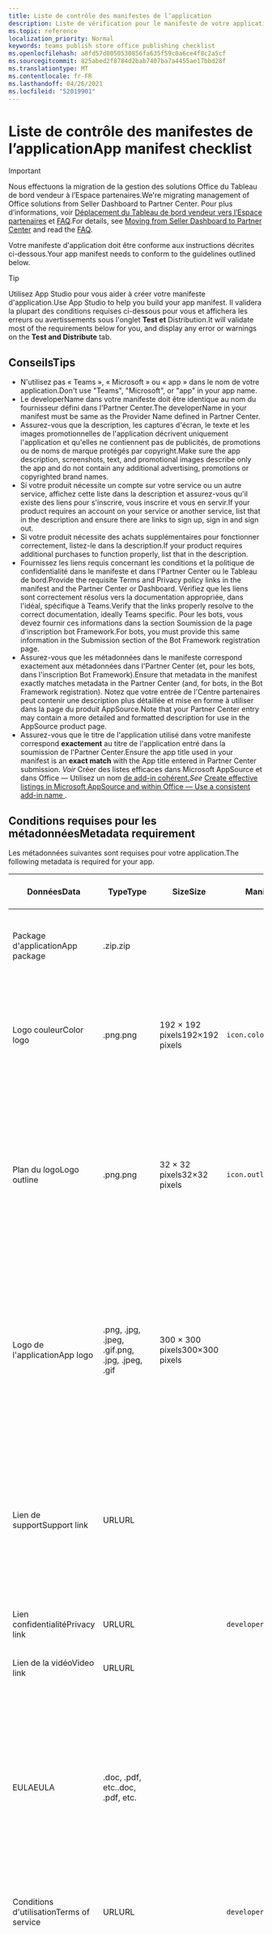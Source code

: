 ```yaml
---
title: Liste de contrôle des manifestes de l’application
description: Liste de vérification pour le manifeste de votre application pour la publication de votre application Microsoft Teams dans AppSource
ms.topic: reference
localization_priority: Normal
keywords: teams publish store office publishing checklist
ms.openlocfilehash: a8fd57d8050530856fa635f59c0a6ce4f8c2a5cf
ms.sourcegitcommit: 825abed2f8784d2bab7407ba7a4455ae17bbd28f
ms.translationtype: MT
ms.contentlocale: fr-FR
ms.lasthandoff: 04/26/2021
ms.locfileid: "52019901"
---
```

# <a name="app-manifest-checklist"></a><span data-ttu-id="3883f-104">Liste de contrôle des manifestes de l’application</span><span class="sxs-lookup"><span data-stu-id="3883f-104">App manifest checklist</span></span>

>[!IMPORTANT]
><span data-ttu-id="3883f-105">Nous effectuons la migration de la gestion des solutions Office du Tableau de bord vendeur à l’Espace partenaires.</span><span class="sxs-lookup"><span data-stu-id="3883f-105">We're migrating management of Office solutions from Seller Dashboard to Partner Center.</span></span> <span data-ttu-id="3883f-106">Pour plus d’informations, voir [Déplacement du Tableau de bord vendeur vers l’Espace partenaires](https://developer.microsoft.com/office/blogs/moving-management-of-solutions-from-seller-dashboard-to-partner-center/) et [FAQ](https://docs.microsoft.com/office/dev/store/partner-center-faq).</span><span class="sxs-lookup"><span data-stu-id="3883f-106">For details, see [Moving from Seller Dashboard to Partner Center](https://developer.microsoft.com/office/blogs/moving-management-of-solutions-from-seller-dashboard-to-partner-center/) and read the [FAQ](https://docs.microsoft.com/office/dev/store/partner-center-faq).</span></span>

<span data-ttu-id="3883f-107">Votre manifeste d'application doit être conforme aux instructions décrites ci-dessous.</span><span class="sxs-lookup"><span data-stu-id="3883f-107">Your app manifest needs to conform to the guidelines outlined below.</span></span>

>[!Tip]
> <span data-ttu-id="3883f-108">Utilisez App Studio pour vous aider à créer votre manifeste d'application.</span><span class="sxs-lookup"><span data-stu-id="3883f-108">Use App Studio to help you build your app manifest.</span></span> <span data-ttu-id="3883f-109">Il validera la plupart des conditions requises ci-dessous pour vous et affichera les erreurs ou avertissements sous l'onglet **Test et** Distribution.</span><span class="sxs-lookup"><span data-stu-id="3883f-109">It will validate most of the requirements below for you, and display any error or warnings on the **Test and Distribute** tab.</span></span>

## <a name="tips"></a><span data-ttu-id="3883f-110">Conseils</span><span class="sxs-lookup"><span data-stu-id="3883f-110">Tips</span></span>

* <span data-ttu-id="3883f-111">N'utilisez pas « Teams », « Microsoft » ou « app » dans le nom de votre application.</span><span class="sxs-lookup"><span data-stu-id="3883f-111">Don't use "Teams", "Microsoft", or "app" in your app name.</span></span>
* <span data-ttu-id="3883f-112">Le developerName dans votre manifeste doit être identique au nom du fournisseur défini dans l'Partner Center.</span><span class="sxs-lookup"><span data-stu-id="3883f-112">The developerName in your manifest must be same as the Provider Name defined in Partner Center.</span></span>
* <span data-ttu-id="3883f-113">Assurez-vous que la description, les captures d'écran, le texte et les images promotionnelles de l'application décrivent uniquement l'application et qu'elles ne contiennent pas de publicités, de promotions ou de noms de marque protégés par copyright.</span><span class="sxs-lookup"><span data-stu-id="3883f-113">Make sure the app description, screenshots, text, and promotional images describe only the app and do not contain any additional advertising, promotions or copyrighted brand names.</span></span>
* <span data-ttu-id="3883f-114">Si votre produit nécessite un compte sur votre service ou un autre service, affichez cette liste dans la description et assurez-vous qu'il existe des liens pour s'inscrire, vous inscrire et vous en servir.</span><span class="sxs-lookup"><span data-stu-id="3883f-114">If your product requires an account on your service or another service, list that in the description and ensure there are links to sign up, sign in and sign out.</span></span>
* <span data-ttu-id="3883f-115">Si votre produit nécessite des achats supplémentaires pour fonctionner correctement, listez-le dans la description.</span><span class="sxs-lookup"><span data-stu-id="3883f-115">If your product requires additional purchases to function properly, list that in the description.</span></span>
* <span data-ttu-id="3883f-116">Fournissez les liens requis concernant les conditions et la politique de confidentialité dans le manifeste et dans l'Partner Center ou le Tableau de bord.</span><span class="sxs-lookup"><span data-stu-id="3883f-116">Provide the requisite Terms and Privacy policy links in the manifest and the Partner Center or Dashboard.</span></span> <span data-ttu-id="3883f-117">Vérifiez que les liens sont correctement résolus vers la documentation appropriée, dans l'idéal, spécifique à Teams.</span><span class="sxs-lookup"><span data-stu-id="3883f-117">Verify that the links properly resolve to the correct documentation, ideally Teams specific.</span></span> <span data-ttu-id="3883f-118">Pour les bots, vous devez fournir ces informations dans la section Soumission de la page d'inscription bot Framework.</span><span class="sxs-lookup"><span data-stu-id="3883f-118">For bots, you must provide this same information in the Submission section of the Bot Framework registration page.</span></span>
* <span data-ttu-id="3883f-119">Assurez-vous que les métadonnées dans le manifeste correspond exactement aux métadonnées dans l'Partner Center (et, pour les bots, dans l'inscription Bot Framework).</span><span class="sxs-lookup"><span data-stu-id="3883f-119">Ensure that metadata in the manifest exactly matches metadata in the Partner Center (and, for bots, in the Bot Framework registration).</span></span> <span data-ttu-id="3883f-120">Notez que votre entrée de l'Centre partenaires peut contenir une description plus détaillée et mise en forme à utiliser dans la page du produit AppSource.</span><span class="sxs-lookup"><span data-stu-id="3883f-120">Note that your Partner Center entry may contain a more detailed and formatted description for use in the AppSource product page.</span></span>
* <span data-ttu-id="3883f-121">Assurez-vous que le titre de l'application utilisé dans votre manifeste correspond **exactement** au titre de l'application entré dans la soumission de l'Partner Center.</span><span class="sxs-lookup"><span data-stu-id="3883f-121">Ensure the app title used in your manifest is an **exact match** with the App title entered in Partner Center submission.</span></span> <span data-ttu-id="3883f-122">*Voir* Créer des listes efficaces dans Microsoft AppSource et dans Office — Utilisez un nom [de add-in cohérent.](https://docs.microsoft.com/office/dev/store/create-effective-office-store-listings#use-a-consistent-add-in-name)</span><span class="sxs-lookup"><span data-stu-id="3883f-122">*See* [Create effective listings in Microsoft AppSource and within Office — Use a consistent add-in name ](https://docs.microsoft.com/office/dev/store/create-effective-office-store-listings#use-a-consistent-add-in-name).</span></span>

## <a name="metadata-requirement"></a><span data-ttu-id="3883f-123">Conditions requises pour les métadonnées</span><span class="sxs-lookup"><span data-stu-id="3883f-123">Metadata requirement</span></span>

<span data-ttu-id="3883f-124">Les métadonnées suivantes sont requises pour votre application.</span><span class="sxs-lookup"><span data-stu-id="3883f-124">The following metadata is required for your app.</span></span>

|<span data-ttu-id="3883f-125">Données</span><span class="sxs-lookup"><span data-stu-id="3883f-125">Data</span></span>|<span data-ttu-id="3883f-126">Type</span><span class="sxs-lookup"><span data-stu-id="3883f-126">Type</span></span>|<span data-ttu-id="3883f-127">Size</span><span class="sxs-lookup"><span data-stu-id="3883f-127">Size</span></span>|<span data-ttu-id="3883f-128">Manifeste</span><span class="sxs-lookup"><span data-stu-id="3883f-128">Manifest</span></span>|<span data-ttu-id="3883f-129">Espace partenaires</span><span class="sxs-lookup"><span data-stu-id="3883f-129">Partner Center</span></span>|<span data-ttu-id="3883f-130">Description</span><span class="sxs-lookup"><span data-stu-id="3883f-130">Description</span></span>|
|---|---|---|---|---|---|
|<span data-ttu-id="3883f-131">Package d'application</span><span class="sxs-lookup"><span data-stu-id="3883f-131">App package</span></span>|<span data-ttu-id="3883f-132">.zip</span><span class="sxs-lookup"><span data-stu-id="3883f-132">.zip</span></span>|||<span data-ttu-id="3883f-133">✔</span><span class="sxs-lookup"><span data-stu-id="3883f-133">✔</span></span>|<span data-ttu-id="3883f-134">Package d'application réel pour le chargement ou la soumission d'AppSource.</span><span class="sxs-lookup"><span data-stu-id="3883f-134">The actual app package for uploading or AppSource submission.</span></span>|
|<span data-ttu-id="3883f-135">Logo couleur</span><span class="sxs-lookup"><span data-stu-id="3883f-135">Color logo</span></span>|<span data-ttu-id="3883f-136">.png</span><span class="sxs-lookup"><span data-stu-id="3883f-136">.png</span></span>|<span data-ttu-id="3883f-137">192 &times; 192 pixels</span><span class="sxs-lookup"><span data-stu-id="3883f-137">192&times;192 pixels</span></span>|`icon.color`||<span data-ttu-id="3883f-138">Icône à afficher dans la liste des pages de produits dans la galerie Teams.</span><span class="sxs-lookup"><span data-stu-id="3883f-138">The icon to display in the product page listing in the Teams gallery.</span></span> <span data-ttu-id="3883f-139">Il s'agit de votre logo de produit en couleur.</span><span class="sxs-lookup"><span data-stu-id="3883f-139">This is your full-color product logo.</span></span>|
|<span data-ttu-id="3883f-140">Plan du logo</span><span class="sxs-lookup"><span data-stu-id="3883f-140">Logo outline</span></span>|<span data-ttu-id="3883f-141">.png</span><span class="sxs-lookup"><span data-stu-id="3883f-141">.png</span></span>|<span data-ttu-id="3883f-142">32 &times; 32 pixels</span><span class="sxs-lookup"><span data-stu-id="3883f-142">32&times;32 pixels</span></span>|`icon.outline`||<span data-ttu-id="3883f-143">Icône à afficher dans Teams, dans le canal de conversation Teams et dans d'autres emplacements.</span><span class="sxs-lookup"><span data-stu-id="3883f-143">The icon to display in Teams, in the Teams chat channel and other locations.</span></span> <span data-ttu-id="3883f-144">Il s'agit de votre logo rendu sous la forme d'un plan blanc avec un arrière-plan transparent.</span><span class="sxs-lookup"><span data-stu-id="3883f-144">This is your logo rendered as a white outline with transparent background.</span></span>|
|<span data-ttu-id="3883f-145">Logo de l'application</span><span class="sxs-lookup"><span data-stu-id="3883f-145">App logo</span></span>|<span data-ttu-id="3883f-146">.png, .jpg, .jpeg, .gif</span><span class="sxs-lookup"><span data-stu-id="3883f-146">.png, .jpg, .jpeg, .gif</span></span>|<span data-ttu-id="3883f-147">300 &times; 300 pixels</span><span class="sxs-lookup"><span data-stu-id="3883f-147">300&times;300 pixels</span></span>||<span data-ttu-id="3883f-148">✔</span><span class="sxs-lookup"><span data-stu-id="3883f-148">✔</span></span>|<span data-ttu-id="3883f-149">Icône à afficher dans AppSource.</span><span class="sxs-lookup"><span data-stu-id="3883f-149">The icon to display in AppSource.</span></span> <span data-ttu-id="3883f-150">Il s'agit du logo de produit en couleur complète et d'un fichier différent de celui utilisé dans le manifeste pour `icon.color` .</span><span class="sxs-lookup"><span data-stu-id="3883f-150">This is the full-color product logo, and is a different file from the one used in the manifest for `icon.color`.</span></span> <span data-ttu-id="3883f-151">Elle doit être plus petite que 512 Ko.</span><span class="sxs-lookup"><span data-stu-id="3883f-151">it should be smaller than 512 KB.</span></span>|
|<span data-ttu-id="3883f-152">Lien de support</span><span class="sxs-lookup"><span data-stu-id="3883f-152">Support link</span></span>|<span data-ttu-id="3883f-153">URL</span><span class="sxs-lookup"><span data-stu-id="3883f-153">URL</span></span>|||<span data-ttu-id="3883f-154">✔</span><span class="sxs-lookup"><span data-stu-id="3883f-154">✔</span></span>|<span data-ttu-id="3883f-155">Lien vers le support technique pour les utilisateurs finaux qui n'ont peut-être pas installé votre application.</span><span class="sxs-lookup"><span data-stu-id="3883f-155">A link to support material for end users who may not have installed your app.</span></span> <span data-ttu-id="3883f-156">Lien accessible publiquement sans connexion (HTTPS).</span><span class="sxs-lookup"><span data-stu-id="3883f-156">Publicly available link accessible without any login (HTTPS).</span></span>|
|<span data-ttu-id="3883f-157">Lien confidentialité</span><span class="sxs-lookup"><span data-stu-id="3883f-157">Privacy link</span></span>|<span data-ttu-id="3883f-158">URL</span><span class="sxs-lookup"><span data-stu-id="3883f-158">URL</span></span>||`developer.privacyUrl`|<span data-ttu-id="3883f-159">✔</span><span class="sxs-lookup"><span data-stu-id="3883f-159">✔</span></span>|<span data-ttu-id="3883f-160">Lien vers votre politique de confidentialité (HTTPS).</span><span class="sxs-lookup"><span data-stu-id="3883f-160">A link to your privacy policy (HTTPS).</span></span>|
|<span data-ttu-id="3883f-161">Lien de la vidéo</span><span class="sxs-lookup"><span data-stu-id="3883f-161">Video link</span></span>|<span data-ttu-id="3883f-162">URL</span><span class="sxs-lookup"><span data-stu-id="3883f-162">URL</span></span>|||<span data-ttu-id="3883f-163">Facultatif</span><span class="sxs-lookup"><span data-stu-id="3883f-163">Optional</span></span>|<span data-ttu-id="3883f-164">Lien vers une vidéo sur votre application.</span><span class="sxs-lookup"><span data-stu-id="3883f-164">A link to a video about your app.</span></span>|
|<span data-ttu-id="3883f-165">EULA</span><span class="sxs-lookup"><span data-stu-id="3883f-165">EULA</span></span>|<span data-ttu-id="3883f-166">.doc, .pdf, etc.</span><span class="sxs-lookup"><span data-stu-id="3883f-166">.doc, .pdf, etc.</span></span>|||<span data-ttu-id="3883f-167">Facultatif</span><span class="sxs-lookup"><span data-stu-id="3883f-167">Optional</span></span>|<span data-ttu-id="3883f-168">AppSource nécessite un contrat de licence utilisateur final que vous pouvez fournir en pièce jointe.</span><span class="sxs-lookup"><span data-stu-id="3883f-168">AppSource requires an end-user licensing agreement (EULA), which you can provide as an attachment.</span></span> <span data-ttu-id="3883f-169">Si vous choisissez de ne pas soumettre un accord de niveau de service, un autre sera fourni en votre nom.</span><span class="sxs-lookup"><span data-stu-id="3883f-169">If you choose not to submit a EULA, one will be provided on your behalf.</span></span>|
|<span data-ttu-id="3883f-170">Conditions d'utilisation</span><span class="sxs-lookup"><span data-stu-id="3883f-170">Terms of service</span></span>|<span data-ttu-id="3883f-171">URL</span><span class="sxs-lookup"><span data-stu-id="3883f-171">URL</span></span>||`developer.termsOfServiceUrl`||<span data-ttu-id="3883f-172">Lien vers vos conditions d'utilisation (HTTPS).</span><span class="sxs-lookup"><span data-stu-id="3883f-172">A link to your terms of service (HTTPS).</span></span>|
|<span data-ttu-id="3883f-173">Test Notes</span><span class="sxs-lookup"><span data-stu-id="3883f-173">Test Notes</span></span>|<span data-ttu-id="3883f-174">Remplissage en ligne ou lien vers une URL publique</span><span class="sxs-lookup"><span data-stu-id="3883f-174">Fill inline or link to a public URL</span></span>|||<span data-ttu-id="3883f-175">Notes de test détaillées sur la façon de tester pas à pas votre application.</span><span class="sxs-lookup"><span data-stu-id="3883f-175">Detailed test notes on how to test your application step by step.</span></span> <span data-ttu-id="3883f-176">Veuillez inclure deux informations d'identification de connexion pour tester les scénarios d'administration et de non-administrateur.</span><span class="sxs-lookup"><span data-stu-id="3883f-176">Please include two login credentials for testing Admin and Non-admin scenarios.</span></span>|

## <a name="localized-content"></a><span data-ttu-id="3883f-177">Contenu localisée</span><span class="sxs-lookup"><span data-stu-id="3883f-177">Localized content</span></span>

> [!NOTE]
> <span data-ttu-id="3883f-178">AppSource prévoit de prendre en charge le contenu localisée pour les métadonnées suivantes.</span><span class="sxs-lookup"><span data-stu-id="3883f-178">AppSource plans to support localized content for the following metadata.</span></span> <span data-ttu-id="3883f-179">Actuellement, la liste de votre application s'affiche uniquement en anglais dans AppSource, mais elle s'affiche correctement dans le client Teams.</span><span class="sxs-lookup"><span data-stu-id="3883f-179">Currently, your app listing will only show in English in AppSource, but will display properly localized in the Teams client.</span></span> <span data-ttu-id="3883f-180">Pour [plus d'informations, voir](~/concepts/build-and-test/apps-localization.md) la recherche de votre application.</span><span class="sxs-lookup"><span data-stu-id="3883f-180">See [localizing your app](~/concepts/build-and-test/apps-localization.md) for more information.</span></span>

|<span data-ttu-id="3883f-181">Données</span><span class="sxs-lookup"><span data-stu-id="3883f-181">Data</span></span>|<span data-ttu-id="3883f-182">Type</span><span class="sxs-lookup"><span data-stu-id="3883f-182">Type</span></span>|<span data-ttu-id="3883f-183">Size</span><span class="sxs-lookup"><span data-stu-id="3883f-183">Size</span></span>|<span data-ttu-id="3883f-184">Manifeste</span><span class="sxs-lookup"><span data-stu-id="3883f-184">Manifest</span></span>|<span data-ttu-id="3883f-185">Espace partenaires</span><span class="sxs-lookup"><span data-stu-id="3883f-185">Partner Center</span></span>|<span data-ttu-id="3883f-186">Description</span><span class="sxs-lookup"><span data-stu-id="3883f-186">Description</span></span>|
|---|---|---|---|---|---|
|<span data-ttu-id="3883f-187">Nom de l'application</span><span class="sxs-lookup"><span data-stu-id="3883f-187">App name</span></span>|<span data-ttu-id="3883f-188">String</span><span class="sxs-lookup"><span data-stu-id="3883f-188">String</span></span>|<span data-ttu-id="3883f-189">30</span><span class="sxs-lookup"><span data-stu-id="3883f-189">30</span></span>|`name.short`|<span data-ttu-id="3883f-190">✔</span><span class="sxs-lookup"><span data-stu-id="3883f-190">✔</span></span>|<span data-ttu-id="3883f-191">Nom de votre application tel qu'il doit apparaître dans la boutique et dans le produit.</span><span class="sxs-lookup"><span data-stu-id="3883f-191">The name for your application as it should appear in the storefront and in product.</span></span>|
|<span data-ttu-id="3883f-192">Nom de l'application longue</span><span class="sxs-lookup"><span data-stu-id="3883f-192">Long app name</span></span>|<span data-ttu-id="3883f-193">String</span><span class="sxs-lookup"><span data-stu-id="3883f-193">String</span></span>|<span data-ttu-id="3883f-194">30</span><span class="sxs-lookup"><span data-stu-id="3883f-194">30</span></span>|`name.full`|<span data-ttu-id="3883f-195">✔</span><span class="sxs-lookup"><span data-stu-id="3883f-195">✔</span></span>|<span data-ttu-id="3883f-196">Nom de votre application tel qu'il doit apparaître dans la boutique et dans le produit.</span><span class="sxs-lookup"><span data-stu-id="3883f-196">The name for your application as it should appear in the storefront and in product.</span></span>|
|<span data-ttu-id="3883f-197">Description brève</span><span class="sxs-lookup"><span data-stu-id="3883f-197">Short description</span></span>|<span data-ttu-id="3883f-198">String</span><span class="sxs-lookup"><span data-stu-id="3883f-198">String</span></span>|<span data-ttu-id="3883f-199">80</span><span class="sxs-lookup"><span data-stu-id="3883f-199">80</span></span>|`description.short`|<span data-ttu-id="3883f-200">✔</span><span class="sxs-lookup"><span data-stu-id="3883f-200">✔</span></span>|<span data-ttu-id="3883f-201">Brève description de votre application.</span><span class="sxs-lookup"><span data-stu-id="3883f-201">Short description of your app.</span></span>|
|<span data-ttu-id="3883f-202">Description longue</span><span class="sxs-lookup"><span data-stu-id="3883f-202">Long description</span></span>|<span data-ttu-id="3883f-203">String</span><span class="sxs-lookup"><span data-stu-id="3883f-203">String</span></span>|<span data-ttu-id="3883f-204">4000</span><span class="sxs-lookup"><span data-stu-id="3883f-204">4000</span></span>|`description.full`|<span data-ttu-id="3883f-205">✔</span><span class="sxs-lookup"><span data-stu-id="3883f-205">✔</span></span>|<span data-ttu-id="3883f-206">Description plus détaillée de votre application.</span><span class="sxs-lookup"><span data-stu-id="3883f-206">A more detailed description of your app.</span></span> <span data-ttu-id="3883f-207">Dans le fichier manifeste, un résumé précis est approprié.</span><span class="sxs-lookup"><span data-stu-id="3883f-207">In the manifest file, an accurate summary is adequate.</span></span> <span data-ttu-id="3883f-208">Dans l'Centre partenaires, vous pouvez utiliser une description plus riche et mise en forme pour la page du produit AppSource.</span><span class="sxs-lookup"><span data-stu-id="3883f-208">In Partner Center, you can use a richer and formatted description for AppSource product page.</span></span>|
|<span data-ttu-id="3883f-209">Captures d'écran (1-5)</span><span class="sxs-lookup"><span data-stu-id="3883f-209">Screen shots (1-5)</span></span>|<span data-ttu-id="3883f-210">.png, .jpg ou .gif</span><span class="sxs-lookup"><span data-stu-id="3883f-210">.png, .jpg, or .gif</span></span>|<span data-ttu-id="3883f-211">1 366 x 768 h et moins de 1 024 Ko</span><span class="sxs-lookup"><span data-stu-id="3883f-211">1366w x 768h and smaller than 1024 KB</span></span>||<span data-ttu-id="3883f-212">✔</span><span class="sxs-lookup"><span data-stu-id="3883f-212">✔</span></span>|<span data-ttu-id="3883f-213">Au moins une capture d'écran qui illustre l'expérience de votre application.</span><span class="sxs-lookup"><span data-stu-id="3883f-213">At least one screen shot that shows your app experience.</span></span> <span data-ttu-id="3883f-214">Utilise sur la page de détails de l'application.</span><span class="sxs-lookup"><span data-stu-id="3883f-214">Uses on the app details page.</span></span>|

## <a name="submission-extras-for-bots"></a><span data-ttu-id="3883f-215">Soumission de figurants pour les bots</span><span class="sxs-lookup"><span data-stu-id="3883f-215">Submission extras for bots</span></span>

<span data-ttu-id="3883f-216">Les bots dans Microsoft Teams doivent être créés à l'aide de Bot Framework.</span><span class="sxs-lookup"><span data-stu-id="3883f-216">Bots in Microsoft Teams must be created using Bot Framework.</span></span> <span data-ttu-id="3883f-217">Voir [Créer un bot pour](~/bots/how-to/create-a-bot-for-teams.md) obtenir des instructions.</span><span class="sxs-lookup"><span data-stu-id="3883f-217">See [Create a bot](~/bots/how-to/create-a-bot-for-teams.md) for instructions.</span></span> <span data-ttu-id="3883f-218">Utilisez une icône de couleur 96 x 96 pour l'icône de votre bot dans Bot Framework.</span><span class="sxs-lookup"><span data-stu-id="3883f-218">Use a 96x96 color icon for your bot's icon in Bot Framework.</span></span>
